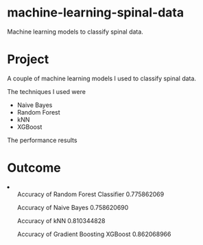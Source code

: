 # machine-learning-spinal-data
Machine learning models to classify spinal data.

<h1> Project </h1>
A couple of machine learning models I used to classify spinal data. 

The techniques I used were 
- Naive Bayes
- Random Forest
- kNN
- XGBoost

The performance results 


<h1> Outcome </h1>
<li>
  <ul> Accuracy of Random Forest Classifier 0.775862069 </ul>
  <ul> Accuracy of Naive Bayes 0.758620690 </ul>
  <ul> Accuracy of kNN 0.810344828 </ul>
  <ul> Accuracy of Gradient Boosting XGBoost 0.862068966 </ul>
</li>
